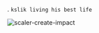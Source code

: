 
.                    ``kslik living his best life ``


![scaler-create-impact](https://github.com/user-attachments/assets/01c524bc-a8a2-4974-b3fa-a4269d56ea8d)
